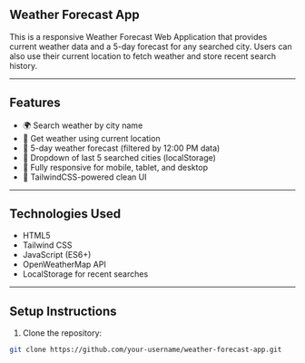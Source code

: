 

## Weather Forecast App

This is a responsive Weather Forecast Web Application that provides current weather data and a 5-day forecast for any searched city. Users can also use their current location to fetch weather and store recent search history.

---

## Features

- 🌍 Search weather by city name
- 📍 Get weather using current location
- 📆 5-day weather forecast (filtered by 12:00 PM data)
- 📜 Dropdown of last 5 searched cities (localStorage)
- 📱 Fully responsive for mobile, tablet, and desktop
- 🎨 TailwindCSS-powered clean UI

---

## Technologies Used

- HTML5
- Tailwind CSS
- JavaScript (ES6+)
- OpenWeatherMap API
- LocalStorage for recent searches

---

## Setup Instructions

1. Clone the repository:
```bash
git clone https://github.com/your-username/weather-forecast-app.git
